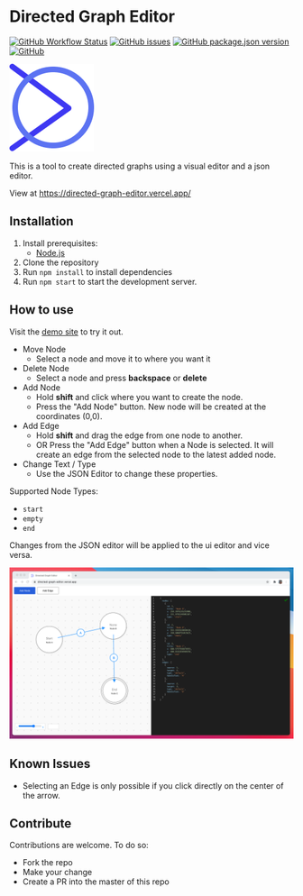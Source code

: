 # Directed Graph Editor

[![GitHub Workflow Status](https://img.shields.io/github/workflow/status/MrF3lix/directed-graph-editor/CI%20-%20Build?label=build)](https://github.com/MrF3lix/directed-graph-editor/actions/workflows/ci.build.yml)
[![GitHub issues](https://img.shields.io/github/issues/MrF3lix/directed-graph-editor)](https://github.com/MrF3lix/directed-graph-editor/issues)
[![GitHub package.json version](https://img.shields.io/github/package-json/v/MrF3lix/directed-graph-editor)](https://github.com/MrF3lix/directed-graph-editor)
[![GitHub](https://img.shields.io/github/license/MrF3lix/directed-graph-editor)]([.](https://raw.githubusercontent.com/MrF3lix/directed-graph-editor/main/license.txt))

![DGE Logo](./img/logo-small.png)

This is a tool to create directed graphs using a visual editor and a json editor.

View at https://directed-graph-editor.vercel.app/

## Installation

1. Install prerequisites:
   - [Node.js](https://nodejs.org/en/)
2. Clone the repository
3. Run `npm install` to install dependencies
4. Run `npm start` to start the development server.

## How to use

Visit the [demo site](https://directed-graph-editor.vercel.app/) to try it out.

- Move Node
  - Select a node and move it to where you want it
- Delete Node
  - Select a node and press **backspace** or **delete**
- Add Node
  - Hold **shift** and click where you want to create the node.
  - Press the "Add Node" button. New node will be created at the coordinates (0,0).
- Add Edge
  - Hold **shift** and drag the edge from one node to another.
  - OR Press the "Add Edge" button when a Node is selected. It will create an edge from the selected node to the latest added node.
- Change Text / Type
  - Use the JSON Editor to change these properties.

Supported Node Types:

- `start`
- `empty`
- `end`

Changes from the JSON editor will be applied to the ui editor and vice versa.

![Screenshot DGE](./img/screenshot.png)

## Known Issues

- Selecting an Edge is only possible if you click directly on the center of the arrow.

## Contribute

Contributions are welcome.
To do so:

- Fork the repo
- Make your change
- Create a PR into the master of this repo
